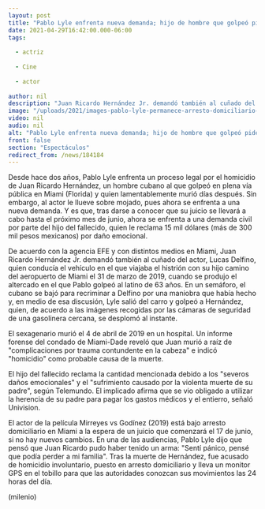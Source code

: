 ```yaml
---
layout: post
title: "Pablo Lyle enfrenta nueva demanda; hijo de hombre que golpeó pide dinero por daño emocional"
date: 2021-04-29T16:42:00.000-06:00
tags:
  
  - actriz
  
  - Cine
  
  - actor
  
author: nil
description: "Juan Ricardo Hernández Jr. demandó también al cuñado del actor, Lucas Delfino, quien conducía el auto en el que viajaba el histrión el día del incidente. "
image: "/uploads/2021/images-pablo-lyle-permanece-arresto-domiciliario-1.jpg"
video: nil
audio: nil
alt: "Pablo Lyle enfrenta nueva demanda; hijo de hombre que golpeó pide dinero por daño emocional"
front: false
section: "Espectáculos"
redirect_from: /news/184184
---
```


Desde hace dos años, Pablo Lyle enfrenta un proceso legal por el homicidio de Juan Ricardo Hernández, un hombre cubano al que golpeó en plena vía pública en Miami (Florida) y quien lamentablemente murió días después. Sin embargo, al actor le llueve sobre mojado, pues ahora se enfrenta a una nueva demanda. Y es que, tras darse a conocer que su juicio se llevará a cabo hasta el próximo mes de junio, ahora se enfrenta a una demanda civil por parte del hijo del fallecido, quien le reclama 15 mil dólares (más de 300 mil pesos mexicanos) por daño emocional. 

De acuerdo con la agencia EFE y con distintos medios en Miami, Juan Ricardo Hernández Jr. demandó también al cuñado del actor, Lucas Delfino, quien conducía el vehículo en el que viajaba el histrión con su hijo camino del aeropuerto de Miami el 31 de marzo de 2019, cuando se produjo el altercado en el que Pablo golpeó al latino de 63 años. En un semáforo, el cubano se bajó para recriminar a Delfino por una maniobra que había hecho y, en medio de esa discusión, Lyle salió del carro y golpeó a Hernández, quien, de acuerdo a las imágenes recogidas por las cámaras de seguridad de una gasolinera cercana, se desplomó al instante. 

El sexagenario murió el 4 de abril de 2019 en un hospital. Un informe forense del condado de Miami-Dade reveló que Juan murió a raíz de "complicaciones por trauma contundente en la cabeza" e indicó "homicidio" como probable causa de la muerte. 

El hijo del fallecido reclama la cantidad mencionada debido a los "severos daños emocionales" y el "sufrimiento causado por la violenta muerte de su padre", según Telemundo. El implicado afirma que se vio obligado a utilizar la herencia de su padre para pagar los gastos médicos y el entierro, señaló Univision. 

El actor de la película Mirreyes vs Godínez (2019) está bajo arresto domiciliario en Miami a la espera de un juicio que comenzará el 17 de junio, si no hay nuevos cambios. En una de las audiencias, Pablo Lyle dijo que pensó que Juan Ricardo pudo haber tenido un arma: "Sentí pánico, pensé que podía perder a mi familia". Tras la muerte de Hernández, fue acusado de homicidio involuntario, puesto en arresto domiciliario y lleva un monitor GPS en el tobillo para que las autoridades conozcan sus movimientos las 24 horas del día. 

(milenio)